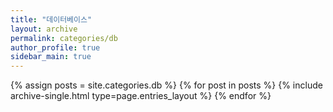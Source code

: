 ```yaml
---
title: "데이터베이스"
layout: archive
permalink: categories/db
author_profile: true
sidebar_main: true
---
```



{% assign posts = site.categories.db %}
{% for post in posts %} {% include archive-single.html type=page.entries_layout %} {% endfor %}